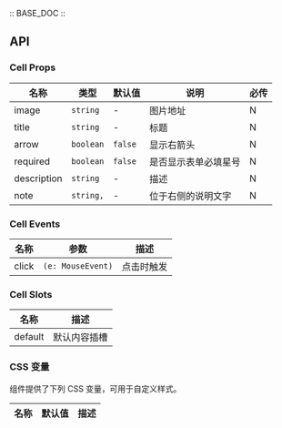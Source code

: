:: BASE_DOC ::

## API

### Cell Props

| 名称        | 类型      | 默认值  | 说明                 | 必传 |
| ----------- | --------- | ------- | -------------------- | ---- |
| image       | `string`  | -       | 图片地址             | N    |
| title       | `string`  | -       | 标题                 | N    |
| arrow       | `boolean` | `false` | 显示右箭头           | N    |
| required    | `boolean` | `false` | 是否显示表单必填星号 | N    |
| description | `string`  | -       | 描述                 | N    |
| note        | `string,` | -       | 位于右侧的说明文字   | N    |

### Cell Events

| 名称  | 参数              | 描述       |
| ----- | ----------------- | ---------- |
| click | `(e: MouseEvent)` | 点击时触发 |

### Cell Slots

| 名称    | 描述         |
| ------- | ------------ |
| default | 默认内容插槽 |

### CSS 变量

组件提供了下列 CSS 变量，可用于自定义样式。

| 名称 | 默认值 | 描述 |
| ---- | ------ | ---- |
